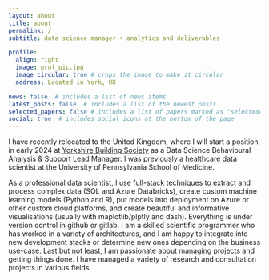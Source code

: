 ```yaml
---
layout: about
title: about
permalink: /
subtitle: data science manager ☀️ analytics and deliverables

profile:
  align: right
  image: prof_pic.jpg
  image_circular: true # crops the image to make it circular
  address: Located in York, UK

news: false  # includes a list of news items
latest_posts: false  # includes a list of the newest posts
selected_papers: false # includes a list of papers marked as "selected={true}"
social: true  # includes social icons at the bottom of the page
---
```


I have recently relocated to the United Kingdom, where I will start a position in early 2024 at [Yorkshire Building Society](https://www.ybs.co.uk) as a Data Science Behavioural Analysis & Support
Lead Manager. I was previously a healthcare data scientist at the University of Pennsylvania School of Medicine.

As a professional data scientist, I use full-stack
techniques to extract and process complex data (SQL and Azure Databricks),
create custom machine learning models (Python and R), put models into deployment
on Azure or other custom cloud platforms, and create beautiful and informative visualisations (usually with maplotlib/plptly and dash).
Everything is under version control in github or gitlab.
I am a skilled scientific programmer who has worked in a variety of architectures,
and I am happy to integrate into new development stacks or determine new ones
depending on the business use-case. Last but not least, I am passionate about managing projects and getting things done. I have managed a variety of research and consultation projects in various fields.
